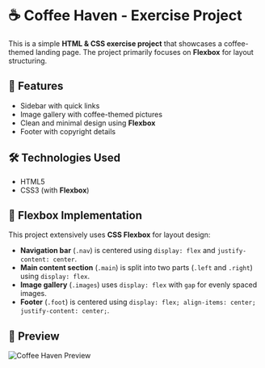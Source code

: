 # ☕ Coffee Haven - Exercise Project  

This is a simple **HTML & CSS exercise project** that showcases a coffee-themed landing page. The project primarily focuses on **Flexbox** for layout structuring.

## 🚀 Features  
- Sidebar with quick links  
- Image gallery with coffee-themed pictures  
- Clean and minimal design using **Flexbox**  
- Footer with copyright details  

## 🛠️ Technologies Used  
- HTML5  
- CSS3 (with **Flexbox**)  

## 📌 Flexbox Implementation  
This project extensively uses **CSS Flexbox** for layout design:  
- **Navigation bar** (`.nav`) is centered using `display: flex` and `justify-content: center`.  
- **Main content section** (`.main`) is split into two parts (`.left` and `.right`) using `display: flex`.  
- **Image gallery** (`.images`) uses `display: flex` with `gap` for evenly spaced images.  
- **Footer** (`.foot`) is centered using `display: flex; align-items: center; justify-content: center;`.  

## 📸 Preview  
![Coffee Haven Preview](https://skanda-prasaad.github.io/Coffee-website-flexbox/)  
